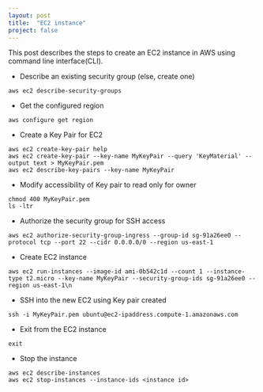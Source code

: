 ```yaml
---
layout: post
title:  "EC2 instance"
project: false
---
```


This post describes the steps to create an EC2 instance in AWS using command line interface(CLI).

- Describe an existing security group (else, create one)
```
aws ec2 describe-security-groups
```

- Get the configured region
```
aws configure get region
```

- Create a Key Pair for EC2
```
aws ec2 create-key-pair help
aws ec2 create-key-pair --key-name MyKeyPair --query 'KeyMaterial' --output text > MyKeyPair.pem
aws ec2 describe-key-pairs --key-name MyKeyPair
```

- Modify accessibility of Key pair to read only for owner
```
chmod 400 MyKeyPair.pem
ls -ltr
```

- Authorize the security group for SSH access
```
aws ec2 authorize-security-group-ingress --group-id sg-91a26ee0 --protocol tcp --port 22 --cidr 0.0.0.0/0 --region us-east-1
```

- Create EC2 instance
```
aws ec2 run-instances --image-id ami-0b542c1d --count 1 --instance-type t2.micro --key-name MyKeyPair --security-group-ids sg-91a26ee0 --region us-east-1\n
```

- SSH into the new EC2 using Key pair created
```
ssh -i MyKeyPair.pem ubuntu@ec2-ipaddress.compute-1.amazonaws.com
```

- Exit from the EC2 instance
```
exit 
```

- Stop the instance
```
aws ec2 describe-instances
aws ec2 stop-instances --instance-ids <instance id>
```